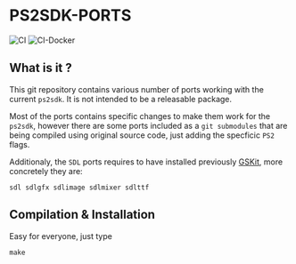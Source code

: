 # PS2SDK-PORTS

![CI](https://github.com/ps2dev/ps2sdk-ports/workflows/CI/badge.svg)
![CI-Docker](https://github.com/ps2dev/ps2sdk-ports/workflows/CI-Docker/badge.svg)

## What is it ?
This git repository contains various number of ports working with the current `ps2sdk`. It is not intended to be a releasable package.

Most of the ports contains specific changes to make them work for the `ps2sdk`, however there are some ports included as a `git submodules` that are being compiled using original source code, just adding the specficic `PS2` flags.

Additionaly, the `SDL` ports requires to have installed previously [GSKit](https://github.com/ps2dev/gsKit), more concretely they are:

```
sdl sdlgfx sdlimage sdlmixer sdlttf
```

## Compilation & Installation

Easy for everyone, just type 
```
make
```
